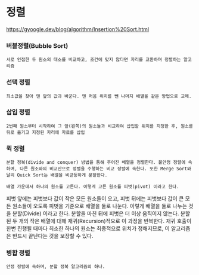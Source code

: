 # 정렬

https://gyoogle.dev/blog/algorithm/Insertion%20Sort.html

### 버블정렬(Bubble Sort)
    서로 인접한 두 원소의 대소를 비교하고, 조건에 맞지 않다면 자리를 교환하며 정렬하는 알고리즘

### 선택 정렬
    최소값을 찾아 맨 앞의 값과 바꾼다. 맨 처음 위치를 뺀 나머지 배열을 같은 방법으로 교체.

### 삽입 정렬
    2번째 원소부터 시작하여 그 앞(왼쪽)의 원소들과 비교하여 삽입할 위치를 지정한 후, 원소를 뒤로 옮기고 지정된 자리에 자료를 삽입

### 퀵 정렬
    분할 정복(divide and conquer) 방법을 통해 주어진 배열을 정렬한다. 불안정 정렬에 속하며, 다른 원소와의 비교만으로 정렬을 수행하는 비교 정렬에 속한다. 또한 Merge Sort와 달리 Quick Sort는 배열을 비균등하게 분할한다.

    배열 가운데서 하나의 원소를 고른다. 이렇게 고른 원소를 피벗(pivot) 이라고 한다.
피벗 앞에는 피벗보다 값이 작은 모든 원소들이 오고, 피벗 뒤에는 피벗보다 값이 큰 모든 원소들이 오도록 피벗을 기준으로 배열을 둘로 나눈다. 이렇게 배열을 둘로 나누는 것을 분할(Divide) 이라고 한다. 분할을 마친 뒤에 피벗은 더 이상 움직이지 않는다.
분할된 두 개의 작은 배열에 대해 재귀(Recursion)적으로 이 과정을 반복한다.
재귀 호출이 한번 진행될 때마다 최소한 하나의 원소는 최종적으로 위치가 정해지므로, 이 알고리즘은 반드시 끝난다는 것을 보장할 수 있다.

### 병합 정렬

    안정 정렬에 속하며, 분할 정복 알고리즘의 하나.

